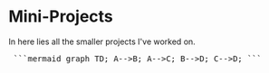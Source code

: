 # Mini-Projects
In here lies all the smaller projects I've worked on.

<pre> ```mermaid graph TD; A-->B; A-->C; B-->D; C-->D; ``` </pre>
